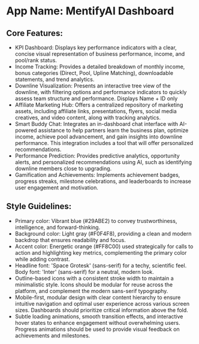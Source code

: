# **App Name**: MentifyAI Dashboard

## Core Features:

- KPI Dashboard: Displays key performance indicators with a clear, concise visual representation of business performance, income, and pool/rank status.
- Income Tracking: Provides a detailed breakdown of monthly income, bonus categories (Direct, Pool, Upline Matching), downloadable statements, and trend analytics.
- Downline Visualization: Presents an interactive tree view of the downline, with filtering options and performance indicators to quickly assess team structure and performance. Displays Name + ID only
- Affiliate Marketing Hub: Offers a centralized repository of marketing assets, including affiliate links, presentations, flyers, social media creatives, and video content, along with tracking analytics.
- Smart Buddy Chat: Integrates an in-dashboard chat interface with AI-powered assistance to help partners learn the business plan, optimize income, achieve pool advancement, and gain insights into downline performance. This integration includes a tool that will offer personalized recommendations.
- Performance Prediction: Provides predictive analytics, opportunity alerts, and personalized recommendations using AI, such as identifying downline members close to upgrading.
- Gamification and Achievements: Implements achievement badges, progress streaks, milestone celebrations, and leaderboards to increase user engagement and motivation.

## Style Guidelines:

- Primary color: Vibrant blue (#29ABE2) to convey trustworthiness, intelligence, and forward-thinking.
- Background color: Light gray (#F0F4F8), providing a clean and modern backdrop that ensures readability and focus.
- Accent color: Energetic orange (#FF8C00) used strategically for calls to action and highlighting key metrics, complementing the primary color while adding contrast.
- Headline font: 'Space Grotesk' (sans-serif) for a techy, scientific feel. Body font: 'Inter' (sans-serif) for a neutral, modern look.
- Outline-based icons with a consistent stroke width to maintain a minimalistic style. Icons should be modular for reuse across the platform, and complement the modern sans-serif typography.
- Mobile-first, modular design with clear content hierarchy to ensure intuitive navigation and optimal user experience across various screen sizes. Dashboards should prioritize critical information above the fold.
- Subtle loading animations, smooth transition effects, and interactive hover states to enhance engagement without overwhelming users. Progress animations should be used to provide visual feedback on achievements and milestones.